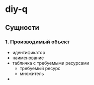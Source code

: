 
# diy-q

## Сущности

### 1. Производимый объект
 - идентификатор
 - наименование
 - табличка с требуемыми ресурсами
   - требуемый ресурс
   - множитель
 - 
